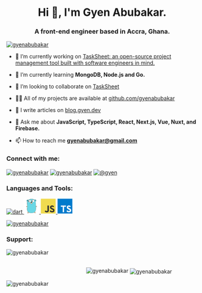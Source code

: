 <h1 align="center">Hi 👋, I'm Gyen Abubakar.</h1>
<h3 align="center">A front-end engineer based in Accra, Ghana.</h3>

<p align="left"> <a href="https://twitter.com/gyenabubakar" target="blank"><img src="https://img.shields.io/twitter/follow/gyenabubakar?logo=twitter&style=for-the-badge" alt="gyenabubakar" /></a> </p>

- 🔭 I’m currently working on [TaskSheet: an open-source project management tool built with software engineers in mind.](https://tasksheet.netlify.app)

- 🌱 I’m currently learning **MongoDB, Node.js and Go.**

- 👯 I’m looking to collaborate on [TaskSheet](https://github.com/gyenabubakar/tasksheet-app)

- 👨‍💻 All of my projects are available at [github.com/gyenabubakar](https://github.com/gyenabubakar)

- 📝 I write articles on [blog.gyen.dev](https://blog.gyen.dev)

- 💬 Ask me about **JavaScript, TypeScript, React, Next.js, Vue, Nuxt, and Firebase.**

- 📫 How to reach me **gyenabubakar@gmail.com**

<h3 align="left">Connect with me:</h3>
<p align="left">
<a href="https://twitter.com/gyenabubakar" target="blank"><img align="center" src="https://raw.githubusercontent.com/rahuldkjain/github-profile-readme-generator/master/src/images/icons/Social/twitter.svg" alt="gyenabubakar" height="30" width="40" /></a>
<a href="https://linkedin.com/in/gyenabubakar" target="blank"><img align="center" src="https://raw.githubusercontent.com/rahuldkjain/github-profile-readme-generator/master/src/images/icons/Social/linked-in-alt.svg" alt="gyenabubakar" height="30" width="40" /></a>
<a href="https://hashnode.com/@gyen" target="blank"><img align="center" src="https://raw.githubusercontent.com/rahuldkjain/github-profile-readme-generator/master/src/images/icons/Social/hashnode.svg" alt="@gyen" height="30" width="40" /></a>
</p>

<h3 align="left">Languages and Tools:</h3>
<p align="left"> <a href="https://dart.dev" target="_blank" rel="noreferrer"> <img src="https://www.vectorlogo.zone/logos/dartlang/dartlang-icon.svg" alt="dart" width="40" height="40"/> </a> <a href="https://golang.org" target="_blank" rel="noreferrer"> <img src="https://raw.githubusercontent.com/devicons/devicon/master/icons/go/go-original.svg" alt="go" width="40" height="40"/> </a> <a href="https://developer.mozilla.org/en-US/docs/Web/JavaScript" target="_blank" rel="noreferrer"> <img src="https://raw.githubusercontent.com/devicons/devicon/master/icons/javascript/javascript-original.svg" alt="javascript" width="40" height="40"/> </a> <a href="https://www.typescriptlang.org/" target="_blank" rel="noreferrer"> <img src="https://raw.githubusercontent.com/devicons/devicon/master/icons/typescript/typescript-original.svg" alt="typescript" width="40" height="40"/> </a> </p>

<p align="left"> <a href="https://github.com/ryo-ma/github-profile-trophy"><img src="https://github-profile-trophy.vercel.app/?username=gyenabubakar" alt="gyenabubakar" /></a> </p>

<h3 align="left">Support:</h3>
<p><a href="https://www.buymeacoffee.com/gyenabubakar"> <img align="left" src="https://cdn.buymeacoffee.com/buttons/v2/default-yellow.png" height="50" width="210" alt="gyenabubakar" /></a></p><br><br>

<p><img align="left" src="https://github-readme-stats.vercel.app/api/top-langs?username=gyenabubakar&show_icons=true&locale=en&layout=compact" alt="gyenabubakar" /></p>

<p>&nbsp;<img align="center" src="https://github-readme-stats.vercel.app/api?username=gyenabubakar&show_icons=true&locale=en" alt="gyenabubakar" /></p>

<p><img align="center" src="https://github-readme-streak-stats.herokuapp.com/?user=gyenabubakar&" alt="gyenabubakar" /></p>
